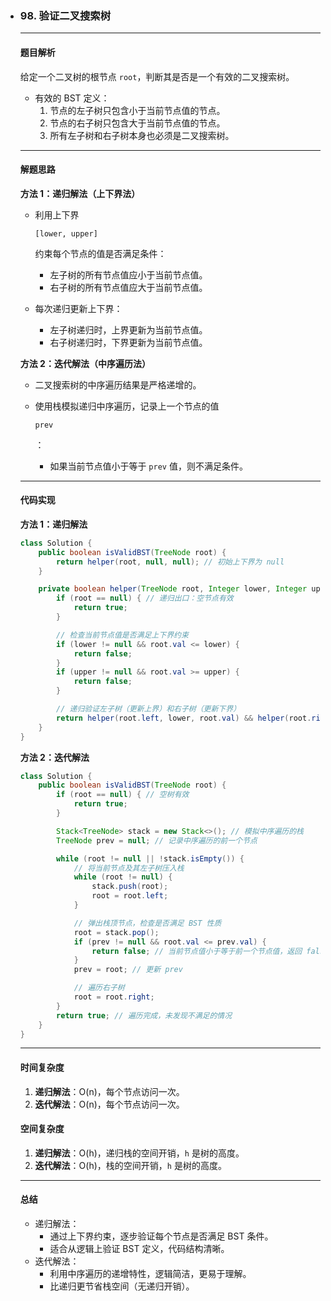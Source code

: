 - ### **98. 验证二叉搜索树**

  ------

  #### **题目解析**

  给定一个二叉树的根节点 `root`，判断其是否是一个有效的二叉搜索树。

  - 有效的 BST 定义：
    1. 节点的左子树只包含小于当前节点值的节点。
    2. 节点的右子树只包含大于当前节点值的节点。
    3. 所有左子树和右子树本身也必须是二叉搜索树。

  ------

  #### **解题思路**

  **方法 1：递归解法（上下界法）**

  - 利用上下界 

    ```
    [lower, upper]
    ```

     约束每个节点的值是否满足条件：

    - 左子树的所有节点值应小于当前节点值。
    - 右子树的所有节点值应大于当前节点值。

  - 每次递归更新上下界：

    - 左子树递归时，上界更新为当前节点值。
    - 右子树递归时，下界更新为当前节点值。

  **方法 2：迭代解法（中序遍历法）**

  - 二叉搜索树的中序遍历结果是严格递增的。

  - 使用栈模拟递归中序遍历，记录上一个节点的值 

    ```
    prev
    ```

    ：

    - 如果当前节点值小于等于 `prev` 值，则不满足条件。

  ------

  #### **代码实现**

  **方法 1：递归解法**

  ```java
  class Solution {
      public boolean isValidBST(TreeNode root) {
          return helper(root, null, null); // 初始上下界为 null
      }
  
      private boolean helper(TreeNode root, Integer lower, Integer upper) {
          if (root == null) { // 递归出口：空节点有效
              return true;
          }
  
          // 检查当前节点值是否满足上下界约束
          if (lower != null && root.val <= lower) {
              return false;
          }
          if (upper != null && root.val >= upper) {
              return false;
          }
  
          // 递归验证左子树（更新上界）和右子树（更新下界）
          return helper(root.left, lower, root.val) && helper(root.right, root.val, upper);
      }
  }
  ```

  **方法 2：迭代解法**

  ```java
  class Solution {
      public boolean isValidBST(TreeNode root) {
          if (root == null) { // 空树有效
              return true;
          }
  
          Stack<TreeNode> stack = new Stack<>(); // 模拟中序遍历的栈
          TreeNode prev = null; // 记录中序遍历的前一个节点
  
          while (root != null || !stack.isEmpty()) {
              // 将当前节点及其左子树压入栈
              while (root != null) {
                  stack.push(root);
                  root = root.left;
              }
  
              // 弹出栈顶节点，检查是否满足 BST 性质
              root = stack.pop();
              if (prev != null && root.val <= prev.val) {
                  return false; // 当前节点值小于等于前一个节点值，返回 false
              }
              prev = root; // 更新 prev
  
              // 遍历右子树
              root = root.right;
          }
          return true; // 遍历完成，未发现不满足的情况
      }
  }
  ```

  ------

  #### **时间复杂度**

  1. **递归解法**：O(n)，每个节点访问一次。
  2. **迭代解法**：O(n)，每个节点访问一次。

  #### **空间复杂度**

  1. **递归解法**：O(h)，递归栈的空间开销，`h` 是树的高度。
  2. **迭代解法**：O(h)，栈的空间开销，`h` 是树的高度。

  ------

  #### **总结**

  - 递归解法：
    - 通过上下界约束，逐步验证每个节点是否满足 BST 条件。
    - 适合从逻辑上验证 BST 定义，代码结构清晰。
  - 迭代解法：
    - 利用中序遍历的递增特性，逻辑简洁，更易于理解。
    - 比递归更节省栈空间（无递归开销）。